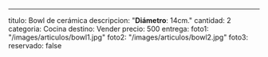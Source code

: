 ---
titulo: Bowl de cerámica
descripcion: "**Diámetro**: 14cm."
cantidad: 2
categoria: Cocina
destino: Vender
precio: 500
entrega: 
foto1: "/images/articulos/bowl1.jpg"
foto2: "/images/articulos/bowl2.jpg"
foto3: 
reservado: false
